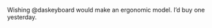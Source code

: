 <!--
id: 213365041
link: http://kevinisom.info/post/213365041/wishing-daskeyboard-would-make-an-ergonomic
slug: wishing-daskeyboard-would-make-an-ergonomic
date: Thu Oct 15 2009 15:02:04 GMT+1300 (NZDT)
raw: {"blog_name":"kevinisom","id":213365041,"post_url":"http://kevinisom.info/post/213365041/wishing-daskeyboard-would-make-an-ergonomic","slug":"wishing-daskeyboard-would-make-an-ergonomic","type":"text","date":"2009-10-15 02:02:04 GMT","timestamp":1255572124,"state":"published","format":"html","reblog_key":"g8gpbuQ1","tags":[],"short_url":"http://tmblr.co/Zw68YyCjx4n","highlighted":[],"feed_item":"http://twitter.com/kev_nz/statuses/4875570560","from_feed_id":"650289","note_count":0,"title":null,"body":"<p>Wishing @daskeyboard would make an ergonomic model. I&#8217;d buy one yesterday.</p>"}
publish: 2009-10-015
tags: 
title: null
-->


Wishing @daskeyboard would make an ergonomic model. I’d buy one
yesterday.



